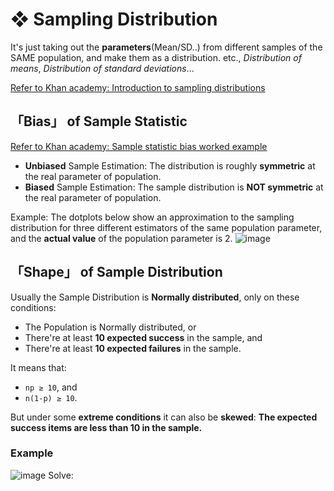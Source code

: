 #  ❖ Sampling Distribution

It's just taking out the **parameters**(Mean/SD..) from different samples of the SAME population, and make them as a distribution. etc., _Distribution of means_,  _Distribution of standard deviations_...

[Refer to Khan academy: Introduction to sampling distributions](https://www.khanacademy.org/math/ap-statistics/sampling-distribution-ap/modal/v/introduction-to-sampling-distributions)

## 「Bias」 of Sample Statistic

[Refer to Khan academy: Sample statistic bias worked example](https://www.khanacademy.org/math/ap-statistics/sampling-distribution-ap/modal/v/sample-statistic-bias-worked-example)

- **Unbiased** Sample Estimation: The distribution is roughly **symmetric** at the real parameter of population.
- **Biased** Sample Estimation: The sample distribution is **NOT symmetric** at the real parameter of population.

Example:
The dotplots below show an approximation to the sampling distribution for three different estimators of the same population parameter, and the **actual value** of the population parameter is 2.
![image](https://user-images.githubusercontent.com/14041622/44905276-2716ff00-ad44-11e8-9b3b-ccac2790159b.png)


## 「Shape」 of Sample Distribution

Usually the Sample Distribution is **Normally distributed**, only on these conditions:
- The Population is Normally distributed, or
- There're at least **10 expected success** in the sample, and
- There're at least **10 expected failures** in the sample.

It means that:
- `np ≥ 10`, and
- `n(1-p) ≥ 10`.

But under some **extreme conditions** it can also be **skewed**:
**The expected success items are less than 10 in the sample.**


### Example
![image](https://user-images.githubusercontent.com/14041622/45014688-05728c00-b052-11e8-8bd2-fead283d7b3f.png)
Solve:




